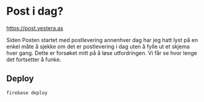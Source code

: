 # Post i dag?

<https://post.vestera.as>

Siden Posten startet med postlevering annenhver dag har jeg hatt lyst på en
enkel måte å sjekke om det er postlevering i dag uten å fylle ut et skjema
hver gang. Dette er forsøket mitt på å løse utfordringen. Vi får se hvor
lenge det fortsetter å funke.

## Deploy

```
firebase deploy
```
